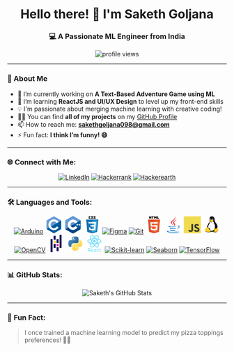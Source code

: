 <h1 align="center">Hello there! 👋 I'm Saketh Goljana</h1>
<h3 align="center">💻 A Passionate ML Engineer from India</h3>

<p align="center">
  <img src="https://komarev.com/ghpvc/?username=sakethgoljana&label=Profile%20views&color=0e75b6&style=flat" alt="profile views" />
</p>

---

### 🚀 About Me
- 🔭 I’m currently working on **A Text-Based Adventure Game using ML**
- 🌱 I’m learning **ReactJS and UI/UX Design** to level up my front-end skills
- 💡 I'm passionate about merging machine learning with creative coding!
- 👨‍💻 You can find **all of my projects** on my [GitHub Profile](https://github.com/SakethGoljana)
- 📫 How to reach me: **sakethgoljana098@gmail.com**
- ⚡ Fun fact: **I think I’m funny! 😄**

---

### 🌐 **Connect with Me:**
<p align="center">
  <a href="https://linkedin.com/in/saketh-goljana" target="blank"><img src="https://img.shields.io/badge/LinkedIn-%230077B5.svg?style=for-the-badge&logo=linkedin&logoColor=white" alt="LinkedIn"></a>
  <a href="https://www.hackerrank.com/saketh_goljana" target="blank"><img src="https://img.shields.io/badge/Hackerrank-%2314354C.svg?style=for-the-badge&logo=hackerrank&logoColor=white" alt="Hackerrank"></a>
  <a href="https://www.hackerearth.com/@sakethgoljana098" target="blank"><img src="https://img.shields.io/badge/Hackerearth-323330?style=for-the-badge&logo=hackerearth&logoColor=white" alt="Hackerearth"></a>
</p>

---

### 🛠️ **Languages and Tools:**
<p align="center">
  <a href="https://www.arduino.cc/" target="_blank" rel="noreferrer"><img src="https://cdn.worldvectorlogo.com/logos/arduino-1.svg" alt="Arduino" width="40" height="40"/></a>
  <a href="https://www.cprogramming.com/" target="_blank" rel="noreferrer"><img src="https://raw.githubusercontent.com/devicons/devicon/master/icons/c/c-original.svg" alt="C" width="40" height="40"/></a>
  <a href="https://www.w3schools.com/cpp/" target="_blank" rel="noreferrer"><img src="https://raw.githubusercontent.com/devicons/devicon/master/icons/cplusplus/cplusplus-original.svg" alt="C++" width="40" height="40"/></a>
  <a href="https://www.w3schools.com/css/" target="_blank" rel="noreferrer"><img src="https://raw.githubusercontent.com/devicons/devicon/master/icons/css3/css3-original-wordmark.svg" alt="CSS3" width="40" height="40"/></a>
  <a href="https://www.figma.com/" target="_blank" rel="noreferrer"><img src="https://www.vectorlogo.zone/logos/figma/figma-icon.svg" alt="Figma" width="40" height="40"/></a>
  <a href="https://git-scm.com/" target="_blank" rel="noreferrer"><img src="https://www.vectorlogo.zone/logos/git-scm/git-scm-icon.svg" alt="Git" width="40" height="40"/></a>
  <a href="https://www.w3.org/html/" target="_blank" rel="noreferrer"><img src="https://raw.githubusercontent.com/devicons/devicon/master/icons/html5/html5-original-wordmark.svg" alt="HTML5" width="40" height="40"/></a>
  <a href="https://www.java.com" target="_blank" rel="noreferrer"><img src="https://raw.githubusercontent.com/devicons/devicon/master/icons/java/java-original.svg" alt="Java" width="40" height="40"/></a>
  <a href="https://developer.mozilla.org/en-US/docs/Web/JavaScript" target="_blank" rel="noreferrer"><img src="https://raw.githubusercontent.com/devicons/devicon/master/icons/javascript/javascript-original.svg" alt="JavaScript" width="40" height="40"/></a>
  <a href="https://www.linux.org/" target="_blank" rel="noreferrer"><img src="https://raw.githubusercontent.com/devicons/devicon/master/icons/linux/linux-original.svg" alt="Linux" width="40" height="40"/></a>
  <a href="https://opencv.org/" target="_blank" rel="noreferrer"><img src="https://www.vectorlogo.zone/logos/opencv/opencv-icon.svg" alt="OpenCV" width="40" height="40"/></a>
  <a href="https://pandas.pydata.org/" target="_blank" rel="noreferrer"><img src="https://raw.githubusercontent.com/devicons/devicon/2ae2a900d2f041da66e950e4d48052658d850630/icons/pandas/pandas-original.svg" alt="Pandas" width="40" height="40"/></a>
  <a href="https://www.python.org" target="_blank" rel="noreferrer"><img src="https://raw.githubusercontent.com/devicons/devicon/master/icons/python/python-original.svg" alt="Python" width="40" height="40"/></a>
  <a href="https://reactjs.org/" target="_blank" rel="noreferrer"><img src="https://raw.githubusercontent.com/devicons/devicon/master/icons/react/react-original-wordmark.svg" alt="React" width="40" height="40"/></a>
  <a href="https://scikit-learn.org/" target="_blank" rel="noreferrer"><img src="https://upload.wikimedia.org/wikipedia/commons/0/05/Scikit_learn_logo_small.svg" alt="Scikit-learn" width="40" height="40"/></a>
  <a href="https://seaborn.pydata.org/" target="_blank" rel="noreferrer"><img src="https://seaborn.pydata.org/_images/logo-mark-lightbg.svg" alt="Seaborn" width="40" height="40"/></a>
  <a href="https://www.tensorflow.org" target="_blank" rel="noreferrer"><img src="https://www.vectorlogo.zone/logos/tensorflow/tensorflow-icon.svg" alt="TensorFlow" width="40" height="40"/></a>
</p>

---

### 📊 **GitHub Stats:**
<p align="center">
  <img src="https://github-readme-stats.vercel.app/api?username=sakethgoljana&show_icons=true&theme=radical" alt="Saketh's GitHub Stats" />
</p>

---

### 🎉 **Fun Fact:**
> I once trained a machine learning model to predict my pizza toppings preferences! 🍕🤖

